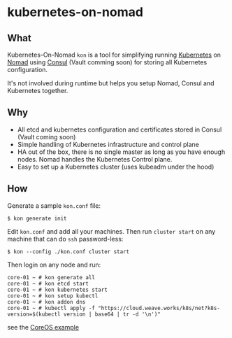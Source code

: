 # kubernetes-on-nomad

## What

Kubernetes-On-Nomad `kon` is a tool for simplifying running [Kubernetes](https://kubernetes.io/) on [Nomad](https://www.nomadproject.io/) using [Consul](https://www.consul.io/) (Vault comming soon) for storing all Kubernetes configuration.

It's not involved during runtime but helps you setup Nomad, Consul and Kubernetes together.

## Why

* All etcd and kubernetes configuration and certificates stored in Consul (Vault coming soon)
* Simple handling of Kubernetes infrastructure and control plane
* HA out of the box, there is no single master as long as you have enough nodes. Nomad handles the Kubernetes Control plane.
* Easy to set up a Kubernetes cluster (uses kubeadm under the hood)

## How

Generate a sample `kon.conf` file:
```
$ kon generate init
```

Edit `kon.conf` and add all your machines. Then run `cluster start` on any machine that can do `ssh` password-less:
```
$ kon --config ./kon.conf cluster start
```

Then login on any node and run:
```
core-01 ~ # kon generate all
core-01 ~ # kon etcd start
core-01 ~ # kon kubernetes start
core-01 ~ # kon setup kubectl
core-01 ~ # kon addon dns
core-01 ~ # kubectl apply -f "https://cloud.weave.works/k8s/net?k8s-version=$(kubectl version | base64 | tr -d '\n')"
```

see the [CoreOS example](./examples/coreos)



